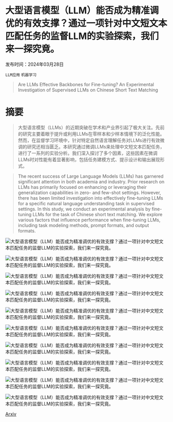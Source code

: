 # 大型语言模型（LLM）能否成为精准调优的有效支撑？通过一项针对中文短文本匹配任务的监督LLM的实验探索，我们来一探究竟。

发布时间：2024年03月28日

`LLM应用` `机器学习`

> Are LLMs Effective Backbones for Fine-tuning? An Experimental Investigation of Supervised LLMs on Chinese Short Text Matching

# 摘要

> 大型语言模型（LLMs）的近期突破在学术和产业界引起了极大关注。先前的研究主要着眼于提升或利用LLMs在零样本和少样本情境下的泛化性能。然而，在监督学习环境中，针对特定自然语言理解任务对LLMs进行有效微调的研究还相当匮乏。本研究通过微调LLMs来处理中文短文本匹配任务，进行了一系列的实验分析。我们深入探讨了多个因素，这些因素在微调LLMs时对性能有着显著影响，包括任务建模方式、提示设计和输出展现形式。

> The recent success of Large Language Models (LLMs) has garnered significant attention in both academia and industry. Prior research on LLMs has primarily focused on enhancing or leveraging their generalization capabilities in zero- and few-shot settings. However, there has been limited investigation into effectively fine-tuning LLMs for a specific natural language understanding task in supervised settings. In this study, we conduct an experimental analysis by fine-tuning LLMs for the task of Chinese short text matching. We explore various factors that influence performance when fine-tuning LLMs, including task modeling methods, prompt formats, and output formats.

![大型语言模型（LLM）能否成为精准调优的有效支撑？通过一项针对中文短文本匹配任务的监督LLM的实验探索，我们来一探究竟。](../../../paper_images/2403.19930/modeling_methods.jpg)

![大型语言模型（LLM）能否成为精准调优的有效支撑？通过一项针对中文短文本匹配任务的监督LLM的实验探索，我们来一探究竟。](../../../paper_images/2403.19930/exp1.jpg)

![大型语言模型（LLM）能否成为精准调优的有效支撑？通过一项针对中文短文本匹配任务的监督LLM的实验探索，我们来一探究竟。](../../../paper_images/2403.19930/prompt.jpg)

![大型语言模型（LLM）能否成为精准调优的有效支撑？通过一项针对中文短文本匹配任务的监督LLM的实验探索，我们来一探究竟。](../../../paper_images/2403.19930/cot.jpg)

![大型语言模型（LLM）能否成为精准调优的有效支撑？通过一项针对中文短文本匹配任务的监督LLM的实验探索，我们来一探究竟。](../../../paper_images/2403.19930/cot-res.jpg)

![大型语言模型（LLM）能否成为精准调优的有效支撑？通过一项针对中文短文本匹配任务的监督LLM的实验探索，我们来一探究竟。](../../../paper_images/2403.19930/2-shot-LCQMC.jpg)

![大型语言模型（LLM）能否成为精准调优的有效支撑？通过一项针对中文短文本匹配任务的监督LLM的实验探索，我们来一探究竟。](../../../paper_images/2403.19930/2-shot-BQ.jpg)

![大型语言模型（LLM）能否成为精准调优的有效支撑？通过一项针对中文短文本匹配任务的监督LLM的实验探索，我们来一探究竟。](../../../paper_images/2403.19930/complex-simple.jpg)

![大型语言模型（LLM）能否成为精准调优的有效支撑？通过一项针对中文短文本匹配任务的监督LLM的实验探索，我们来一探究竟。](../../../paper_images/2403.19930/cot-chinese.jpg)

![大型语言模型（LLM）能否成为精准调优的有效支撑？通过一项针对中文短文本匹配任务的监督LLM的实验探索，我们来一探究竟。](../../../paper_images/2403.19930/cot-train-sample.png)

[Arxiv](https://arxiv.org/abs/2403.19930)